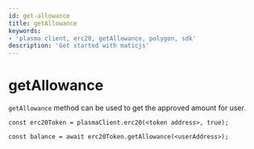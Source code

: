 ```yaml
---
id: get-allowance
title: getAllowance
keywords: 
- 'plasma client, erc20, getAllowance, polygon, sdk'
description: 'Get started with maticjs'
---
```


# getAllowance

`getAllowance` method can be used to get the approved amount for user.

```
const erc20Token = plasmaClient.erc20(<token address>, true);

const balance = await erc20Token.getAllowance(<userAddress>);
```
